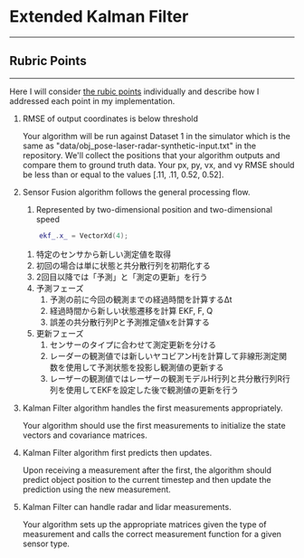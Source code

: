 # Extended Kalman Filter
---
## Rubric Points
---
Here I will consider [the rubic points](https://review.udacity.com/#!/rubrics/748/view) individually and describe how I addressed each point in my implementation.

1. RMSE of output coordinates is below threshold  

    Your algorithm will be run against Dataset 1 in the simulator which is the same as "data/obj_pose-laser-radar-synthetic-input.txt" in the repository. We'll collect the positions that your algorithm outputs and compare them to ground truth data. Your px, py, vx, and vy RMSE should be less than or equal to the values [.11, .11, 0.52, 0.52].

1. Sensor Fusion algorithm follows the general processing flow.  
    1. Represented by two-dimensional position and two-dimensional speed  
    

    ```cpp
        ekf_.x_ = VectorXd(4);
    ```

    1. 特定のセンサから新しい測定値を取得  
    1. 初回の場合は単に状態と共分散行列を初期化する
    1. 2回目以降では「予測」と「測定の更新」を行う
    1. 予測フェーズ
        1. 予測の前に今回の観測までの経過時間を計算するΔt
        1. 経過時間から新しい状態遷移を計算 EKF, F, Q
        1. 誤差の共分散行列Pと予測推定値xを計算する
    1. 更新フェーズ
        1. センサーのタイプに合わせて測定更新を分ける
        1. レーダーの観測値では新しいヤコビアンHjを計算して非線形測定関数を使用して予測状態を投影し観測値の更新する
        1. レーザーの観測値ではレーザーの観測モデルH行列と共分散行列R行列を使用してEKFを設定した後で観測値の更新を行う


1. Kalman Filter algorithm handles the first measurements appropriately.  

    Your algorithm should use the first measurements to initialize the state vectors and covariance matrices.

1. Kalman Filter algorithm first predicts then updates.  

    Upon receiving a measurement after the first, the algorithm should predict object position to the current timestep and then update the prediction using the new measurement.

1. Kalman Filter can handle radar and lidar measurements.  

    Your algorithm sets up the appropriate matrices given the type of measurement and calls the correct measurement function for a given sensor type.

